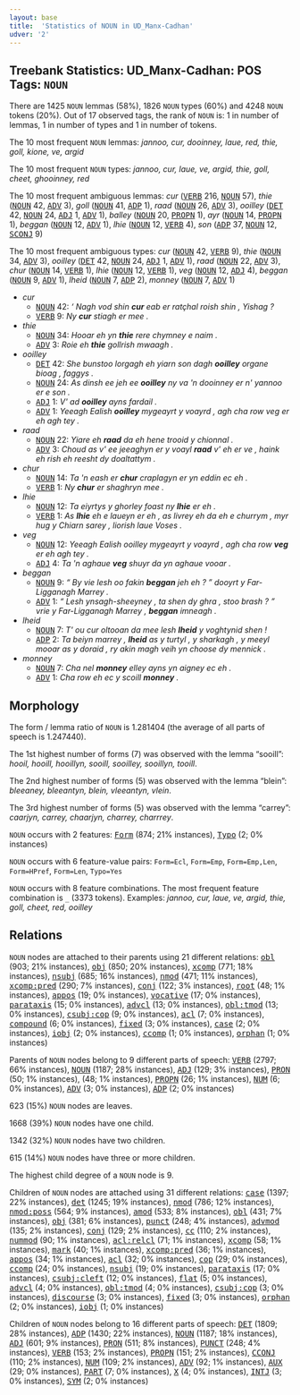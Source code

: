 ```yaml
---
layout: base
title:  'Statistics of NOUN in UD_Manx-Cadhan'
udver: '2'
---
```


## Treebank Statistics: UD_Manx-Cadhan: POS Tags: `NOUN`

There are 1425 `NOUN` lemmas (58%), 1826 `NOUN` types (60%) and 4248 `NOUN` tokens (20%).
Out of 17 observed tags, the rank of `NOUN` is: 1 in number of lemmas, 1 in number of types and 1 in number of tokens.

The 10 most frequent `NOUN` lemmas: <em>jannoo, cur, dooinney, laue, red, thie, goll, kione, ve, argid</em>

The 10 most frequent `NOUN` types:  <em>jannoo, cur, laue, ve, argid, thie, goll, cheet, ghooinney, red</em>

The 10 most frequent ambiguous lemmas: <em>cur</em> (<tt><a href="gv_cadhan-pos-VERB.html">VERB</a></tt> 216, <tt><a href="gv_cadhan-pos-NOUN.html">NOUN</a></tt> 57), <em>thie</em> (<tt><a href="gv_cadhan-pos-NOUN.html">NOUN</a></tt> 42, <tt><a href="gv_cadhan-pos-ADV.html">ADV</a></tt> 3), <em>goll</em> (<tt><a href="gv_cadhan-pos-NOUN.html">NOUN</a></tt> 41, <tt><a href="gv_cadhan-pos-ADP.html">ADP</a></tt> 1), <em>raad</em> (<tt><a href="gv_cadhan-pos-NOUN.html">NOUN</a></tt> 26, <tt><a href="gv_cadhan-pos-ADV.html">ADV</a></tt> 3), <em>ooilley</em> (<tt><a href="gv_cadhan-pos-DET.html">DET</a></tt> 42, <tt><a href="gv_cadhan-pos-NOUN.html">NOUN</a></tt> 24, <tt><a href="gv_cadhan-pos-ADJ.html">ADJ</a></tt> 1, <tt><a href="gv_cadhan-pos-ADV.html">ADV</a></tt> 1), <em>balley</em> (<tt><a href="gv_cadhan-pos-NOUN.html">NOUN</a></tt> 20, <tt><a href="gv_cadhan-pos-PROPN.html">PROPN</a></tt> 1), <em>ayr</em> (<tt><a href="gv_cadhan-pos-NOUN.html">NOUN</a></tt> 14, <tt><a href="gv_cadhan-pos-PROPN.html">PROPN</a></tt> 1), <em>beggan</em> (<tt><a href="gv_cadhan-pos-NOUN.html">NOUN</a></tt> 12, <tt><a href="gv_cadhan-pos-ADV.html">ADV</a></tt> 1), <em>lhie</em> (<tt><a href="gv_cadhan-pos-NOUN.html">NOUN</a></tt> 12, <tt><a href="gv_cadhan-pos-VERB.html">VERB</a></tt> 4), <em>son</em> (<tt><a href="gv_cadhan-pos-ADP.html">ADP</a></tt> 37, <tt><a href="gv_cadhan-pos-NOUN.html">NOUN</a></tt> 12, <tt><a href="gv_cadhan-pos-SCONJ.html">SCONJ</a></tt> 9)

The 10 most frequent ambiguous types:  <em>cur</em> (<tt><a href="gv_cadhan-pos-NOUN.html">NOUN</a></tt> 42, <tt><a href="gv_cadhan-pos-VERB.html">VERB</a></tt> 9), <em>thie</em> (<tt><a href="gv_cadhan-pos-NOUN.html">NOUN</a></tt> 34, <tt><a href="gv_cadhan-pos-ADV.html">ADV</a></tt> 3), <em>ooilley</em> (<tt><a href="gv_cadhan-pos-DET.html">DET</a></tt> 42, <tt><a href="gv_cadhan-pos-NOUN.html">NOUN</a></tt> 24, <tt><a href="gv_cadhan-pos-ADJ.html">ADJ</a></tt> 1, <tt><a href="gv_cadhan-pos-ADV.html">ADV</a></tt> 1), <em>raad</em> (<tt><a href="gv_cadhan-pos-NOUN.html">NOUN</a></tt> 22, <tt><a href="gv_cadhan-pos-ADV.html">ADV</a></tt> 3), <em>chur</em> (<tt><a href="gv_cadhan-pos-NOUN.html">NOUN</a></tt> 14, <tt><a href="gv_cadhan-pos-VERB.html">VERB</a></tt> 1), <em>lhie</em> (<tt><a href="gv_cadhan-pos-NOUN.html">NOUN</a></tt> 12, <tt><a href="gv_cadhan-pos-VERB.html">VERB</a></tt> 1), <em>veg</em> (<tt><a href="gv_cadhan-pos-NOUN.html">NOUN</a></tt> 12, <tt><a href="gv_cadhan-pos-ADJ.html">ADJ</a></tt> 4), <em>beggan</em> (<tt><a href="gv_cadhan-pos-NOUN.html">NOUN</a></tt> 9, <tt><a href="gv_cadhan-pos-ADV.html">ADV</a></tt> 1), <em>lheid</em> (<tt><a href="gv_cadhan-pos-NOUN.html">NOUN</a></tt> 7, <tt><a href="gv_cadhan-pos-ADP.html">ADP</a></tt> 2), <em>monney</em> (<tt><a href="gv_cadhan-pos-NOUN.html">NOUN</a></tt> 7, <tt><a href="gv_cadhan-pos-ADV.html">ADV</a></tt> 1)


* <em>cur</em>
  * <tt><a href="gv_cadhan-pos-NOUN.html">NOUN</a></tt> 42: <em>‘ Nagh vod shin <b>cur</b> eab er ratçhal roish shin , Yishag ?</em>
  * <tt><a href="gv_cadhan-pos-VERB.html">VERB</a></tt> 9: <em>Ny <b>cur</b> stiagh er mee .</em>
* <em>thie</em>
  * <tt><a href="gv_cadhan-pos-NOUN.html">NOUN</a></tt> 34: <em>Hooar eh yn <b>thie</b> rere chymney e naim .</em>
  * <tt><a href="gv_cadhan-pos-ADV.html">ADV</a></tt> 3: <em>Roie eh <b>thie</b> gollrish mwaagh .</em>
* <em>ooilley</em>
  * <tt><a href="gv_cadhan-pos-DET.html">DET</a></tt> 42: <em>She bunstoo lorgagh eh yiarn son dagh <b>ooilley</b> organe bioag , faggys .</em>
  * <tt><a href="gv_cadhan-pos-NOUN.html">NOUN</a></tt> 24: <em>As dinsh ee jeh ee <b>ooilley</b> ny va 'n dooinney er n' yannoo er e son .</em>
  * <tt><a href="gv_cadhan-pos-ADJ.html">ADJ</a></tt> 1: <em>V' ad <b>ooilley</b> ayns fardail .</em>
  * <tt><a href="gv_cadhan-pos-ADV.html">ADV</a></tt> 1: <em>Yeeagh Ealish <b>ooilley</b> mygeayrt y voayrd , agh cha row veg er eh agh tey .</em>
* <em>raad</em>
  * <tt><a href="gv_cadhan-pos-NOUN.html">NOUN</a></tt> 22: <em>Yiare eh <b>raad</b> da eh hene trooid y chionnal .</em>
  * <tt><a href="gv_cadhan-pos-ADV.html">ADV</a></tt> 3: <em>Choud as v' ee jeeaghyn er y voayl <b>raad</b> v' eh er ve , haink eh rish eh reesht dy doaltattym .</em>
* <em>chur</em>
  * <tt><a href="gv_cadhan-pos-NOUN.html">NOUN</a></tt> 14: <em>Ta 'n eash er <b>chur</b> craplagyn er yn eddin ec eh .</em>
  * <tt><a href="gv_cadhan-pos-VERB.html">VERB</a></tt> 1: <em>Ny <b>chur</b> er shaghryn mee .</em>
* <em>lhie</em>
  * <tt><a href="gv_cadhan-pos-NOUN.html">NOUN</a></tt> 12: <em>Ta eiyrtys y ghorley foast ny <b>lhie</b> er eh .</em>
  * <tt><a href="gv_cadhan-pos-VERB.html">VERB</a></tt> 1: <em>As <b>lhie</b> eh e laueyn er eh , as livrey eh da eh e churrym , myr hug y Chiarn sarey , liorish laue Voses .</em>
* <em>veg</em>
  * <tt><a href="gv_cadhan-pos-NOUN.html">NOUN</a></tt> 12: <em>Yeeagh Ealish ooilley mygeayrt y voayrd , agh cha row <b>veg</b> er eh agh tey .</em>
  * <tt><a href="gv_cadhan-pos-ADJ.html">ADJ</a></tt> 4: <em>Ta 'n aghaue <b>veg</b> shuyr da yn aghaue vooar .</em>
* <em>beggan</em>
  * <tt><a href="gv_cadhan-pos-NOUN.html">NOUN</a></tt> 9: <em>“ By vie lesh oo fakin <b>beggan</b> jeh eh ? ” dooyrt y Far-Ligganagh Marrey .</em>
  * <tt><a href="gv_cadhan-pos-ADV.html">ADV</a></tt> 1: <em>“ Lesh ynsagh-sheeyney , ta shen dy ghra , stoo brash ? ” vrie y Far-Ligganagh Marrey , <b>beggan</b> imneagh .</em>
* <em>lheid</em>
  * <tt><a href="gv_cadhan-pos-NOUN.html">NOUN</a></tt> 7: <em>T' ou cur oltooan da mee lesh <b>lheid</b> y voghtynid shen !</em>
  * <tt><a href="gv_cadhan-pos-ADP.html">ADP</a></tt> 2: <em>Ta beiyn marrey , <b>lheid</b> as y turtyl , y sharkagh , y meeyl mooar as y doraid , ry akin magh veih yn choose dy mennick .</em>
* <em>monney</em>
  * <tt><a href="gv_cadhan-pos-NOUN.html">NOUN</a></tt> 7: <em>Cha nel <b>monney</b> elley ayns yn aigney ec eh .</em>
  * <tt><a href="gv_cadhan-pos-ADV.html">ADV</a></tt> 1: <em>Cha row eh ec y scoill <b>monney</b> .</em>

## Morphology

The form / lemma ratio of `NOUN` is 1.281404 (the average of all parts of speech is 1.247440).

The 1st highest number of forms (7) was observed with the lemma “sooill”: <em>hooil, hooill, hooillyn, sooill, sooilley, sooillyn, tooill</em>.

The 2nd highest number of forms (5) was observed with the lemma “blein”: <em>bleeaney, bleeantyn, blein, vleeantyn, vlein</em>.

The 3rd highest number of forms (5) was observed with the lemma “carrey”: <em>caarjyn, carrey, chaarjyn, charrey, charrrey</em>.

`NOUN` occurs with 2 features: <tt><a href="gv_cadhan-feat-Form.html">Form</a></tt> (874; 21% instances), <tt><a href="gv_cadhan-feat-Typo.html">Typo</a></tt> (2; 0% instances)

`NOUN` occurs with 6 feature-value pairs: `Form=Ecl`, `Form=Emp`, `Form=Emp,Len`, `Form=HPref`, `Form=Len`, `Typo=Yes`

`NOUN` occurs with 8 feature combinations.
The most frequent feature combination is `_` (3373 tokens).
Examples: <em>jannoo, cur, laue, ve, argid, thie, goll, cheet, red, ooilley</em>


## Relations

`NOUN` nodes are attached to their parents using 21 different relations: <tt><a href="gv_cadhan-dep-obl.html">obl</a></tt> (903; 21% instances), <tt><a href="gv_cadhan-dep-obj.html">obj</a></tt> (850; 20% instances), <tt><a href="gv_cadhan-dep-xcomp.html">xcomp</a></tt> (771; 18% instances), <tt><a href="gv_cadhan-dep-nsubj.html">nsubj</a></tt> (685; 16% instances), <tt><a href="gv_cadhan-dep-nmod.html">nmod</a></tt> (471; 11% instances), <tt><a href="gv_cadhan-dep-xcomp-pred.html">xcomp:pred</a></tt> (290; 7% instances), <tt><a href="gv_cadhan-dep-conj.html">conj</a></tt> (122; 3% instances), <tt><a href="gv_cadhan-dep-root.html">root</a></tt> (48; 1% instances), <tt><a href="gv_cadhan-dep-appos.html">appos</a></tt> (19; 0% instances), <tt><a href="gv_cadhan-dep-vocative.html">vocative</a></tt> (17; 0% instances), <tt><a href="gv_cadhan-dep-parataxis.html">parataxis</a></tt> (15; 0% instances), <tt><a href="gv_cadhan-dep-advcl.html">advcl</a></tt> (13; 0% instances), <tt><a href="gv_cadhan-dep-obl-tmod.html">obl:tmod</a></tt> (13; 0% instances), <tt><a href="gv_cadhan-dep-csubj-cop.html">csubj:cop</a></tt> (9; 0% instances), <tt><a href="gv_cadhan-dep-acl.html">acl</a></tt> (7; 0% instances), <tt><a href="gv_cadhan-dep-compound.html">compound</a></tt> (6; 0% instances), <tt><a href="gv_cadhan-dep-fixed.html">fixed</a></tt> (3; 0% instances), <tt><a href="gv_cadhan-dep-case.html">case</a></tt> (2; 0% instances), <tt><a href="gv_cadhan-dep-iobj.html">iobj</a></tt> (2; 0% instances), <tt><a href="gv_cadhan-dep-ccomp.html">ccomp</a></tt> (1; 0% instances), <tt><a href="gv_cadhan-dep-orphan.html">orphan</a></tt> (1; 0% instances)

Parents of `NOUN` nodes belong to 9 different parts of speech: <tt><a href="gv_cadhan-pos-VERB.html">VERB</a></tt> (2797; 66% instances), <tt><a href="gv_cadhan-pos-NOUN.html">NOUN</a></tt> (1187; 28% instances), <tt><a href="gv_cadhan-pos-ADJ.html">ADJ</a></tt> (129; 3% instances), <tt><a href="gv_cadhan-pos-PRON.html">PRON</a></tt> (50; 1% instances),  (48; 1% instances), <tt><a href="gv_cadhan-pos-PROPN.html">PROPN</a></tt> (26; 1% instances), <tt><a href="gv_cadhan-pos-NUM.html">NUM</a></tt> (6; 0% instances), <tt><a href="gv_cadhan-pos-ADV.html">ADV</a></tt> (3; 0% instances), <tt><a href="gv_cadhan-pos-ADP.html">ADP</a></tt> (2; 0% instances)

623 (15%) `NOUN` nodes are leaves.

1668 (39%) `NOUN` nodes have one child.

1342 (32%) `NOUN` nodes have two children.

615 (14%) `NOUN` nodes have three or more children.

The highest child degree of a `NOUN` node is 9.

Children of `NOUN` nodes are attached using 31 different relations: <tt><a href="gv_cadhan-dep-case.html">case</a></tt> (1397; 22% instances), <tt><a href="gv_cadhan-dep-det.html">det</a></tt> (1245; 19% instances), <tt><a href="gv_cadhan-dep-nmod.html">nmod</a></tt> (786; 12% instances), <tt><a href="gv_cadhan-dep-nmod-poss.html">nmod:poss</a></tt> (564; 9% instances), <tt><a href="gv_cadhan-dep-amod.html">amod</a></tt> (533; 8% instances), <tt><a href="gv_cadhan-dep-obl.html">obl</a></tt> (431; 7% instances), <tt><a href="gv_cadhan-dep-obj.html">obj</a></tt> (381; 6% instances), <tt><a href="gv_cadhan-dep-punct.html">punct</a></tt> (248; 4% instances), <tt><a href="gv_cadhan-dep-advmod.html">advmod</a></tt> (135; 2% instances), <tt><a href="gv_cadhan-dep-conj.html">conj</a></tt> (129; 2% instances), <tt><a href="gv_cadhan-dep-cc.html">cc</a></tt> (110; 2% instances), <tt><a href="gv_cadhan-dep-nummod.html">nummod</a></tt> (90; 1% instances), <tt><a href="gv_cadhan-dep-acl-relcl.html">acl:relcl</a></tt> (71; 1% instances), <tt><a href="gv_cadhan-dep-xcomp.html">xcomp</a></tt> (58; 1% instances), <tt><a href="gv_cadhan-dep-mark.html">mark</a></tt> (40; 1% instances), <tt><a href="gv_cadhan-dep-xcomp-pred.html">xcomp:pred</a></tt> (36; 1% instances), <tt><a href="gv_cadhan-dep-appos.html">appos</a></tt> (34; 1% instances), <tt><a href="gv_cadhan-dep-acl.html">acl</a></tt> (32; 0% instances), <tt><a href="gv_cadhan-dep-cop.html">cop</a></tt> (29; 0% instances), <tt><a href="gv_cadhan-dep-ccomp.html">ccomp</a></tt> (24; 0% instances), <tt><a href="gv_cadhan-dep-nsubj.html">nsubj</a></tt> (19; 0% instances), <tt><a href="gv_cadhan-dep-parataxis.html">parataxis</a></tt> (17; 0% instances), <tt><a href="gv_cadhan-dep-csubj-cleft.html">csubj:cleft</a></tt> (12; 0% instances), <tt><a href="gv_cadhan-dep-flat.html">flat</a></tt> (5; 0% instances), <tt><a href="gv_cadhan-dep-advcl.html">advcl</a></tt> (4; 0% instances), <tt><a href="gv_cadhan-dep-obl-tmod.html">obl:tmod</a></tt> (4; 0% instances), <tt><a href="gv_cadhan-dep-csubj-cop.html">csubj:cop</a></tt> (3; 0% instances), <tt><a href="gv_cadhan-dep-discourse.html">discourse</a></tt> (3; 0% instances), <tt><a href="gv_cadhan-dep-fixed.html">fixed</a></tt> (3; 0% instances), <tt><a href="gv_cadhan-dep-orphan.html">orphan</a></tt> (2; 0% instances), <tt><a href="gv_cadhan-dep-iobj.html">iobj</a></tt> (1; 0% instances)

Children of `NOUN` nodes belong to 16 different parts of speech: <tt><a href="gv_cadhan-pos-DET.html">DET</a></tt> (1809; 28% instances), <tt><a href="gv_cadhan-pos-ADP.html">ADP</a></tt> (1430; 22% instances), <tt><a href="gv_cadhan-pos-NOUN.html">NOUN</a></tt> (1187; 18% instances), <tt><a href="gv_cadhan-pos-ADJ.html">ADJ</a></tt> (601; 9% instances), <tt><a href="gv_cadhan-pos-PRON.html">PRON</a></tt> (511; 8% instances), <tt><a href="gv_cadhan-pos-PUNCT.html">PUNCT</a></tt> (248; 4% instances), <tt><a href="gv_cadhan-pos-VERB.html">VERB</a></tt> (153; 2% instances), <tt><a href="gv_cadhan-pos-PROPN.html">PROPN</a></tt> (151; 2% instances), <tt><a href="gv_cadhan-pos-CCONJ.html">CCONJ</a></tt> (110; 2% instances), <tt><a href="gv_cadhan-pos-NUM.html">NUM</a></tt> (109; 2% instances), <tt><a href="gv_cadhan-pos-ADV.html">ADV</a></tt> (92; 1% instances), <tt><a href="gv_cadhan-pos-AUX.html">AUX</a></tt> (29; 0% instances), <tt><a href="gv_cadhan-pos-PART.html">PART</a></tt> (7; 0% instances), <tt><a href="gv_cadhan-pos-X.html">X</a></tt> (4; 0% instances), <tt><a href="gv_cadhan-pos-INTJ.html">INTJ</a></tt> (3; 0% instances), <tt><a href="gv_cadhan-pos-SYM.html">SYM</a></tt> (2; 0% instances)

